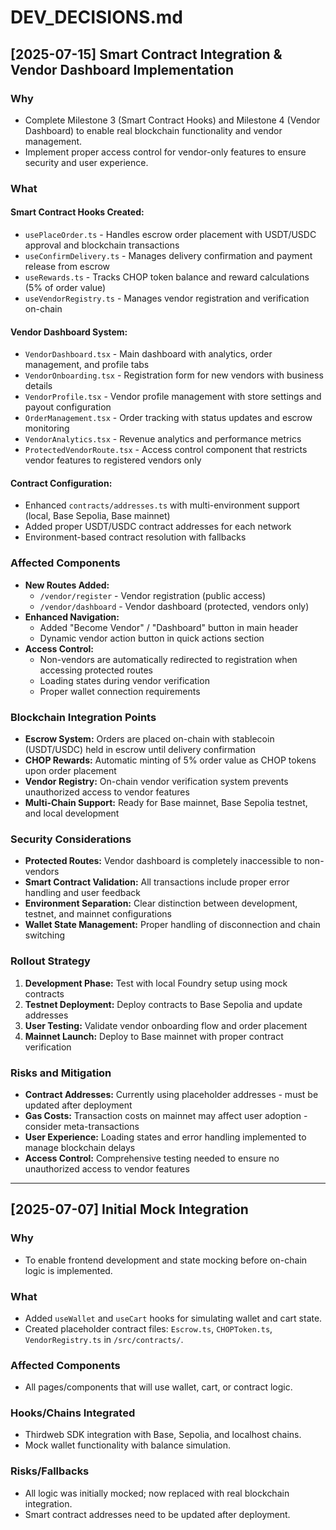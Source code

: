 # DEV_DECISIONS.md

## [2025-07-15] Smart Contract Integration & Vendor Dashboard Implementation

### Why

- Complete Milestone 3 (Smart Contract Hooks) and Milestone 4 (Vendor Dashboard) to enable real blockchain functionality and vendor management.
- Implement proper access control for vendor-only features to ensure security and user experience.

### What

#### Smart Contract Hooks Created:
- `usePlaceOrder.ts` - Handles escrow order placement with USDT/USDC approval and blockchain transactions
- `useConfirmDelivery.ts` - Manages delivery confirmation and payment release from escrow
- `useRewards.ts` - Tracks CHOP token balance and reward calculations (5% of order value)
- `useVendorRegistry.ts` - Manages vendor registration and verification on-chain

#### Vendor Dashboard System:
- `VendorDashboard.tsx` - Main dashboard with analytics, order management, and profile tabs
- `VendorOnboarding.tsx` - Registration form for new vendors with business details
- `VendorProfile.tsx` - Vendor profile management with store settings and payout configuration
- `OrderManagement.tsx` - Order tracking with status updates and escrow monitoring
- `VendorAnalytics.tsx` - Revenue analytics and performance metrics
- `ProtectedVendorRoute.tsx` - Access control component that restricts vendor features to registered vendors only

#### Contract Configuration:
- Enhanced `contracts/addresses.ts` with multi-environment support (local, Base Sepolia, Base mainnet)
- Added proper USDT/USDC contract addresses for each network
- Environment-based contract resolution with fallbacks

### Affected Components

- **New Routes Added:**
  - `/vendor/register` - Vendor registration (public access)
  - `/vendor/dashboard` - Vendor dashboard (protected, vendors only)
- **Enhanced Navigation:**
  - Added "Become Vendor" / "Dashboard" button in main header
  - Dynamic vendor action button in quick actions section
- **Access Control:**
  - Non-vendors are automatically redirected to registration when accessing protected routes
  - Loading states during vendor verification
  - Proper wallet connection requirements

### Blockchain Integration Points

- **Escrow System:** Orders are placed on-chain with stablecoin (USDT/USDC) held in escrow until delivery confirmation
- **CHOP Rewards:** Automatic minting of 5% order value as CHOP tokens upon order placement
- **Vendor Registry:** On-chain vendor verification system prevents unauthorized access to vendor features
- **Multi-Chain Support:** Ready for Base mainnet, Base Sepolia testnet, and local development

### Security Considerations

- **Protected Routes:** Vendor dashboard is completely inaccessible to non-vendors
- **Smart Contract Validation:** All transactions include proper error handling and user feedback
- **Environment Separation:** Clear distinction between development, testnet, and mainnet configurations
- **Wallet State Management:** Proper handling of disconnection and chain switching

### Rollout Strategy

1. **Development Phase:** Test with local Foundry setup using mock contracts
2. **Testnet Deployment:** Deploy contracts to Base Sepolia and update addresses
3. **User Testing:** Validate vendor onboarding flow and order placement
4. **Mainnet Launch:** Deploy to Base mainnet with proper contract verification

### Risks and Mitigation

- **Contract Addresses:** Currently using placeholder addresses - must be updated after deployment
- **Gas Costs:** Transaction costs on mainnet may affect user adoption - consider meta-transactions
- **User Experience:** Loading states and error handling implemented to manage blockchain delays
- **Access Control:** Comprehensive testing needed to ensure no unauthorized access to vendor features

---

## [2025-07-07] Initial Mock Integration

### Why

- To enable frontend development and state mocking before on-chain logic is implemented.

### What

- Added `useWallet` and `useCart` hooks for simulating wallet and cart state.
- Created placeholder contract files: `Escrow.ts`, `CHOPToken.ts`, `VendorRegistry.ts` in `/src/contracts/`.

### Affected Components

- All pages/components that will use wallet, cart, or contract logic.

### Hooks/Chains Integrated

- Thirdweb SDK integration with Base, Sepolia, and localhost chains.
- Mock wallet functionality with balance simulation.

### Risks/Fallbacks

- All logic was initially mocked; now replaced with real blockchain integration.
- Smart contract addresses need to be updated after deployment. 